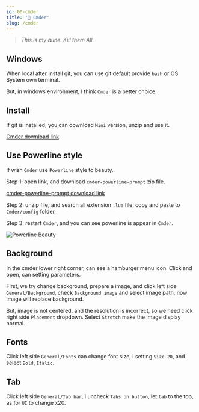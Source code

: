 ```yaml
---
id: 00-cmder
title: '🔋 Cmder'
slug: /cmder
---
```


> _This is my dune. Kill them All._

## Windows

When local after install git, you can use git default provide `bash` or OS System own terminal.

But, in windows environment, I think `Cmder` is a better choice.

## Install

If git is installed, you can download `Mini` version, unzip and use it.

[Cmder download link](https://cmder.net/)

## Use Powerline style

If wish `Cmder` use `Powerline` style to beauty.

Step 1: open link, and download `cmder-powerline-prompt` zip file.

[cmder-powerline-prompt download link](https://github.com/AmrEldib/cmder-powerline-prompt)

Step 2: unzip file, and search all extension `.lua` file, copy and paste to `Cmder/config` folder.

Step 3: restart `Cmder`, and you can see powerline is appear in `Cmder`.

![Powerline Beauty](https://i.imgur.com/962KdS0.png)

## Background

In the cmder lower right corner, can see a hamburger menu icon. Click and open, can setting parameters.

First, we try change background, prepare a image, and click left side `General/Background`, check `Background image` and select image path, now image will replace background.

But, image is not centered, and the resolution is incorrect, so we need click right side `Placement` dropdown. Select `Stretch` make the image display normal.

## Fonts

Click left side `General/Fonts` can change font size, I setting `Size 20`, and select `Bold`, `Italic`.

## Tab

Click left side `General/Tab bar`, I uncheck `Tabs on button`, let `tab` to the top, as for `UI` to change x20.
